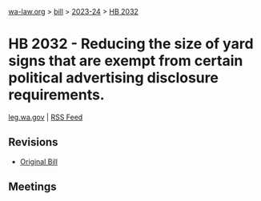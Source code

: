 [wa-law.org](/) > [bill](/bill/) > [2023-24](/bill/2023-24/) > [HB 2032](/bill/2023-24/hb/2032/)

# HB 2032 - Reducing the size of yard signs that are exempt from certain political advertising disclosure requirements.
[leg.wa.gov](https://app.leg.wa.gov/billsummary?BillNumber=2032&Year=2023&Initiative=false) | [RSS Feed](./rss.xml)

## Revisions
* [Original Bill](1/)

## Meetings